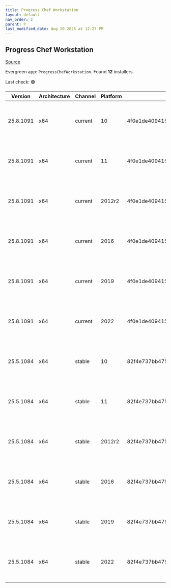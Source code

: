 ```yaml
---
title: Progress Chef Workstation
layout: default
nav_order: 2
parent: P
last_modified_date: Aug 20 2025 at 12:27 PM
---
```


## Progress Chef Workstation

[Source](https://www.chef.io/products/chef-workstation)

Evergreen app: `ProgressChefWorkstation`. Found **12** installers.

Last check: 🟢

| Version   | Architecture | Channel | Platform | Sha256                                                           | URI                                                                                                                                                                                                                                        |
| --------- | ------------ | ------- | -------- | ---------------------------------------------------------------- | ------------------------------------------------------------------------------------------------------------------------------------------------------------------------------------------------------------------------------------------ |
| 25.8.1091 | x64          | current | 10       | 4f0e1de409415068e6242f08f5948a29252be6363a2677157199ea2a64df77c9 | [https://packages.chef.io/files/current/chef-workstation/25.8.1091/windows/10/chef-workstation-25.8.1091-1-x64.msi](https://packages.chef.io/files/current/chef-workstation/25.8.1091/windows/10/chef-workstation-25.8.1091-1-x64.msi)     |
| 25.8.1091 | x64          | current | 11       | 4f0e1de409415068e6242f08f5948a29252be6363a2677157199ea2a64df77c9 | [https://packages.chef.io/files/current/chef-workstation/25.8.1091/windows/11/chef-workstation-25.8.1091-1-x64.msi](https://packages.chef.io/files/current/chef-workstation/25.8.1091/windows/11/chef-workstation-25.8.1091-1-x64.msi)     |
| 25.8.1091 | x64          | current | 2012r2   | 4f0e1de409415068e6242f08f5948a29252be6363a2677157199ea2a64df77c9 | [https://packages.chef.io/files/current/chef-workstation/25.8.1091/windows/11/chef-workstation-25.8.1091-1-x64.msi](https://packages.chef.io/files/current/chef-workstation/25.8.1091/windows/11/chef-workstation-25.8.1091-1-x64.msi)     |
| 25.8.1091 | x64          | current | 2016     | 4f0e1de409415068e6242f08f5948a29252be6363a2677157199ea2a64df77c9 | [https://packages.chef.io/files/current/chef-workstation/25.8.1091/windows/2016/chef-workstation-25.8.1091-1-x64.msi](https://packages.chef.io/files/current/chef-workstation/25.8.1091/windows/2016/chef-workstation-25.8.1091-1-x64.msi) |
| 25.8.1091 | x64          | current | 2019     | 4f0e1de409415068e6242f08f5948a29252be6363a2677157199ea2a64df77c9 | [https://packages.chef.io/files/current/chef-workstation/25.8.1091/windows/2019/chef-workstation-25.8.1091-1-x64.msi](https://packages.chef.io/files/current/chef-workstation/25.8.1091/windows/2019/chef-workstation-25.8.1091-1-x64.msi) |
| 25.8.1091 | x64          | current | 2022     | 4f0e1de409415068e6242f08f5948a29252be6363a2677157199ea2a64df77c9 | [https://packages.chef.io/files/current/chef-workstation/25.8.1091/windows/2022/chef-workstation-25.8.1091-1-x64.msi](https://packages.chef.io/files/current/chef-workstation/25.8.1091/windows/2022/chef-workstation-25.8.1091-1-x64.msi) |
| 25.5.1084 | x64          | stable  | 10       | 82f4e737bb475b190ff8dcbce1191fbe228991f65b481275550a97ca32056dc9 | [https://packages.chef.io/files/stable/chef-workstation/25.5.1084/windows/8/chef-workstation-25.5.1084-1-x64.msi](https://packages.chef.io/files/stable/chef-workstation/25.5.1084/windows/8/chef-workstation-25.5.1084-1-x64.msi)         |
| 25.5.1084 | x64          | stable  | 11       | 82f4e737bb475b190ff8dcbce1191fbe228991f65b481275550a97ca32056dc9 | [https://packages.chef.io/files/stable/chef-workstation/25.5.1084/windows/11/chef-workstation-25.5.1084-1-x64.msi](https://packages.chef.io/files/stable/chef-workstation/25.5.1084/windows/11/chef-workstation-25.5.1084-1-x64.msi)       |
| 25.5.1084 | x64          | stable  | 2012r2   | 82f4e737bb475b190ff8dcbce1191fbe228991f65b481275550a97ca32056dc9 | [https://packages.chef.io/files/stable/chef-workstation/25.5.1084/windows/11/chef-workstation-25.5.1084-1-x64.msi](https://packages.chef.io/files/stable/chef-workstation/25.5.1084/windows/11/chef-workstation-25.5.1084-1-x64.msi)       |
| 25.5.1084 | x64          | stable  | 2016     | 82f4e737bb475b190ff8dcbce1191fbe228991f65b481275550a97ca32056dc9 | [https://packages.chef.io/files/stable/chef-workstation/25.5.1084/windows/11/chef-workstation-25.5.1084-1-x64.msi](https://packages.chef.io/files/stable/chef-workstation/25.5.1084/windows/11/chef-workstation-25.5.1084-1-x64.msi)       |
| 25.5.1084 | x64          | stable  | 2019     | 82f4e737bb475b190ff8dcbce1191fbe228991f65b481275550a97ca32056dc9 | [https://packages.chef.io/files/stable/chef-workstation/25.5.1084/windows/11/chef-workstation-25.5.1084-1-x64.msi](https://packages.chef.io/files/stable/chef-workstation/25.5.1084/windows/11/chef-workstation-25.5.1084-1-x64.msi)       |
| 25.5.1084 | x64          | stable  | 2022     | 82f4e737bb475b190ff8dcbce1191fbe228991f65b481275550a97ca32056dc9 | [https://packages.chef.io/files/stable/chef-workstation/25.5.1084/windows/2022/chef-workstation-25.5.1084-1-x64.msi](https://packages.chef.io/files/stable/chef-workstation/25.5.1084/windows/2022/chef-workstation-25.5.1084-1-x64.msi)   |
